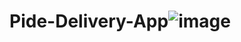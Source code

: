 # Pide-Delivery-App![image](https://user-images.githubusercontent.com/71783387/135901086-b00db2ec-8bae-4674-af55-a6ba811e519f.png)
